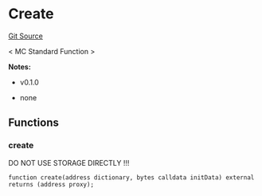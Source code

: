 # Create
[Git Source](https://github.com/metacontract/mc/blob/20954f1387efa0bc72b42d3e78a22f9f845eebbd/src/std/functions/Create.sol)

< MC Standard Function >

**Notes:**
- v0.1.0

- none


## Functions
### create

DO NOT USE STORAGE DIRECTLY !!!


```solidity
function create(address dictionary, bytes calldata initData) external returns (address proxy);
```

